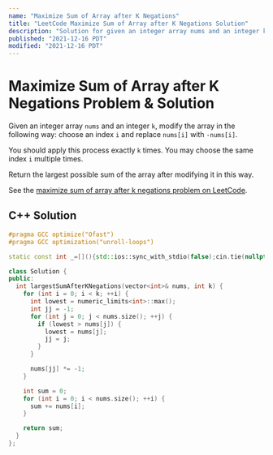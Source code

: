 ```yaml
---
name: "Maximize Sum of Array after K Negations"
title: "LeetCode Maximize Sum of Array after K Negations Solution"
description: "Solution for given an integer array nums and an integer k, modify the array in the following way: choose an index i and replace nums[i] with -nums[i]. You should apply this process exactly k times. You may choose the same index i multiple times. Return the largest possible sum of the array after modifying it in this way."
published: "2021-12-16 PDT"
modified: "2021-12-16 PDT"
---
```


# Maximize Sum of Array after K Negations Problem & Solution

Given an integer array `nums` and an integer `k`, modify the array in the following way: choose an index `i` and replace `nums[i]` with `-nums[i]`.

You should apply this process exactly `k` times.
You may choose the same index `i` multiple times.

Return the largest possible sum of the array after modifying it in this way.

See the [maximize sum of array after k negations problem on LeetCode](https://leetcode.com/problems/maximize-sum-of-array-after-k-negations).

## C++ Solution

```cpp
#pragma GCC optimize("Ofast")
#pragma GCC optimization("unroll-loops")

static const int _=[](){std::ios::sync_with_stdio(false);cin.tie(nullptr);cout.tie(nullptr);return 0;}();

class Solution {
public:
  int largestSumAfterKNegations(vector<int>& nums, int k) {
    for (int i = 0; i < k; ++i) {
      int lowest = numeric_limits<int>::max();
      int jj = -1;
      for (int j = 0; j < nums.size(); ++j) {
        if (lowest > nums[j]) {
          lowest = nums[j];
          jj = j;
        }
      }

      nums[jj] *= -1;
    }

    int sum = 0;
    for (int i = 0; i < nums.size(); ++i) {
      sum += nums[i];
    }

    return sum;
  }
};
```
